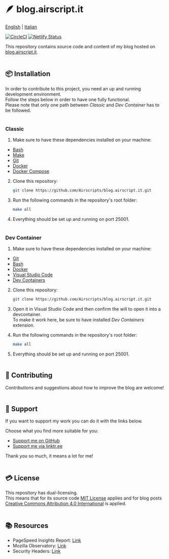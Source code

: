 # 🪶 blog.airscript.it  
[English](./README.md) | [Italian](./README.it-IT.md)  

[![CircleCI](https://dl.circleci.com/status-badge/img/gh/Airscripts/blog.airscript.it/tree/main.svg?style=svg)](https://dl.circleci.com/status-badge/redirect/gh/Airscripts/blog.airscript.it/tree/main) [![Netlify Status](https://api.netlify.com/api/v1/badges/59826574-7ccb-4c30-a776-942044cf9520/deploy-status?branch=main)](https://app.netlify.com/sites/regal-sunshine-3cc2d8/deploys)  

This repository contains source code and content of my blog hosted on [blog.airscript.it](https://blog.airscript.it).  
&nbsp;

## 📦 Installation  
In order to contribute to this project, you need an up and running development environment.  
Follow the steps below in order to have one fully functional.  
Please note that only one path between *Classic* and *Dev Container* has to be followed.  
&nbsp;

### Classic  

1. Make sure to have these dependencies installed on your machine:
- [Bash](https://www.gnu.org/software/bash/)
- [Make](https://www.gnu.org/software/make/)
- [Git](https://git-scm.com/book/en/v2/Getting-Started-Installing-Git)
- [Docker](https://docs.docker.com/get-docker/)
- [Docker Compose](https://docs.docker.com/compose/install/)

2. Clone this repository: 
    ```bash
    git clone https://github.com/Airscripts/blog.airscript.it.git
    ```

3. Run the following commands in the repository's root folder:
    ```bash
    make all
    ```

4. Everything should be set up and running on port 25001.  
&nbsp;

### Dev Container  

1. Make sure to have these dependencies installed on your machine:
- [Git](https://git-scm.com/book/en/v2/Getting-Started-Installing-Git)
- [Bash](https://www.gnu.org/software/bash/)
- [Docker](https://docs.docker.com/get-docker/)
- [Visual Studio Code](https://code.visualstudio.com/Download)
- [Dev Containers](https://marketplace.visualstudio.com/items?itemName=ms-vscode-remote.remote-containers)

2. Clone this repository: 
    ```bash
    git clone https://github.com/Airscripts/blog.airscript.it.git
    ```

3. Open it in Visual Studio Code and then confirm the will to open it into a devcontainer.  
To make it work here, be sure to have installed *Dev Containers* extension.

4. Run the following commands in the repository's root folder:
    ```bash
    make all
    ```

5. Everything should be set up and running on port 25001.  
&nbsp;

## 🤝 Contributing  
Contributions and suggestions about how to improve the blog are welcome!  
&nbsp;  

## 💚 Support  
If you want to support my work you can do it with the links below.  

Choose what you find more suitable for you:  
- [Support me on GitHub](https://github.com/sponsors/Airscripts)  
- [Support me via linktr.ee](https://linktr.ee/airscript)  

Thank you so much, it means a lot for me!  
&nbsp;  

## 💳 License  
This repository has dual-licensing.  
This means that for its source code [MIT License](https://github.com/Airscripts/blog.airscript.it/blob/main/LICENSE_MIT) applies and for blog posts [Creative Commons Attribution 4.0 International](https://github.com/Airscripts/blog.airscript.it/blob/main/LICENSE_CC_BY_4.0) is applied.  
&nbsp;

## 📚 Resources
- PageSpeed Insights Report: [Link](https://pagespeed.web.dev/report?url=https%3A%2F%2Fblog.airscript.it%2F)  
- Mozilla Observatory: [Link](https://observatory.mozilla.org/analyze/blog.airscript.it)  
- Security Headers: [Link](https://securityheaders.com/?q=blog.airscript.it&hide=on&followRedirects=on)  